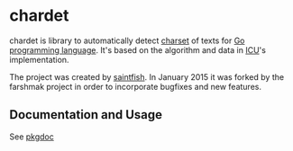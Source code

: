 # chardet

chardet is library to automatically detect
[charset](http://en.wikipedia.org/wiki/Character_encoding) of texts for [Go
programming language](http://golang.org/). It's based on the algorithm and data
in [ICU](http://icu-project.org/)'s implementation.

The project was created by [saintfish](http://github.com/saintfish/chardet). In January 2015 it was forked by the farshmak project in order to incorporate bugfixes and new features.

## Documentation and Usage

See [pkgdoc](http://godoc.org/github.com/farshmak/chardet)
